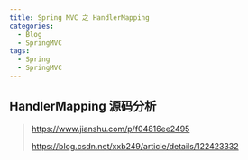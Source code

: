 ```yaml
---
title: Spring MVC 之 HandlerMapping
categories:
  - Blog
  - SpringMVC
tags:
  - Spring
  - SpringMVC
---
```


## HandlerMapping 源码分析

> https://www.jianshu.com/p/f04816ee2495
>
> https://blog.csdn.net/xxb249/article/details/122423332